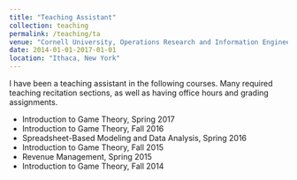 ```yaml
---
title: "Teaching Assistant"
collection: teaching
permalink: /teaching/ta
venue: "Cornell University, Operations Research and Information Engineering"
date: 2014-01-01-2017-01-01
location: "Ithaca, New York"
---
```


I have been a teaching assistant in the following courses.  Many required
teaching recitation sections, as well as having office hours and grading
assignments.

* Introduction to Game Theory, Spring 2017
* Introduction to Game Theory, Fall 2016
* Spreadsheet-Based Modeling and Data Analysis, Spring 2016
* Introduction to Game Theory, Fall 2015
* Revenue Management, Spring 2015
* Introduction to Game Theory, Fall 2014
